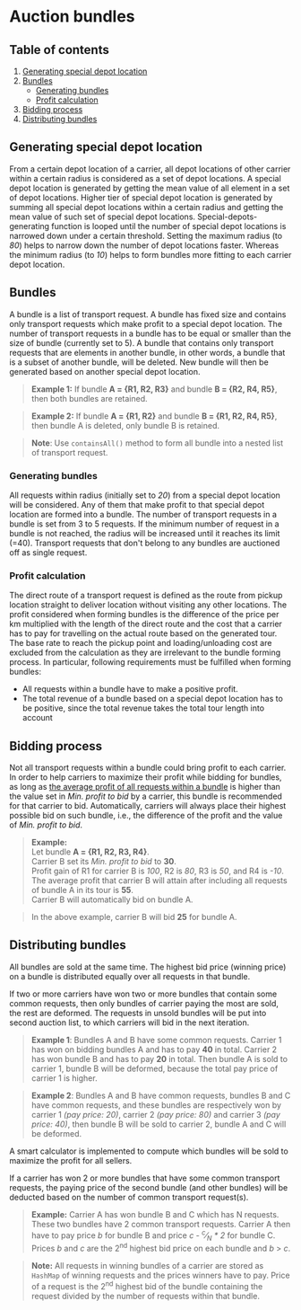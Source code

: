 # Auction bundles

## Table of contents

1. [Generating special depot location](#generating-special-depot-location)
2. [Bundles](#bundles)
   - [Generating bundles](#generating-bundles)
   - [Profit calculation](#profit-calculation)
3. [Bidding process](#bidding-process)
4. [Distributing bundles](#distributing-bundles)

## Generating special depot location

From a certain depot location of a carrier, all depot locations of other carrier within a certain radius is considered
as a set of depot locations. A special depot location is generated by getting the mean value of all element in a set of
depot locations. Higher tier of special depot location is generated by summing all special depot locations within
a certain radius and getting the mean value of such set of special depot locations. Special-depots-generating function
is looped until the number of special depot locations is narrowed down under a certain threshold. Setting the maximum
radius (to _80_) helps to narrow down the number of depot locations faster. Whereas the minimum radius (to _10_) helps to
form bundles more fitting to each carrier depot location.

## Bundles

A bundle is a list of transport request. A bundle has fixed size and contains only transport requests which make profit
to a special depot location. The number of transport requests in a bundle has to be equal or smaller than the size of
bundle (currently set to 5). A bundle that contains only transport requests that are elements in another bundle, in
other words, a bundle that is a subset of another bundle, will be deleted. New bundle will then be generated based
on another special depot location.

> <b>Example 1:</b> If bundle **A = {R1, R2, R3}** and bundle **B = {R2, R4, R5}**, then both bundles are retained.

> <b>Example 2:</b> If bundle **A = {R1, R2}** and bundle **B = {R1, R2, R4, R5}**, then bundle A is deleted,
> only bundle B is retained.

> <b>Note</b>: Use <code>containsAll()</code> method to form all bundle into a nested list of transport request.

### Generating bundles

All requests within radius (initially set to _20_) from a special depot location will be considered. Any of them
that make profit to that special depot location are formed into a bundle. The number of transport requests in a
bundle is set from 3 to 5 requests. If the minimum number of request in a bundle is not reached, the radius will
be increased until it reaches its limit (=40). Transport requests that don't belong to any bundles are auctioned
off as single request.
   
### Profit calculation

The direct route of a transport request is defined as the route from pickup location straight to deliver location
without visiting any other locations. The profit considered when forming bundles is the difference of the price
per km multiplied with the length of the direct route and the cost that a carrier has to pay for travelling
on the actual route based on the generated tour. The base rate to reach the pickup point and loading/unloading cost
are excluded from the calculation as they are irrelevant to the bundle forming process. In particular, following
requirements must be fulfilled when forming bundles:
- All requests within a bundle have to make a positive profit.
- The total revenue of a bundle based on a special depot location has to be positive,
since the total revenue takes the total tour length into account

## Bidding process

Not all transport requests within a bundle could bring profit to each carrier. In order to help carriers to maximize
their profit while bidding for bundles, as long as <ins>the average profit of all requests within a bundle</ins>
is higher than the value set in _Min. profit to bid_ by a carrier, this bundle is recommended for that carrier to bid.
Automatically, carriers will always place their highest possible bid on such bundle, i.e., the difference of
the profit and the value of _Min. profit to bid_. 

> <b>Example:</b> \
Let bundle **A = {R1, R2, R3, R4}**.\
Carrier B set its _Min. profit to bid_ to **30**.\
Profit gain of R1 for carrier B is _100_, R2 is _80_, R3 is _50_, and R4 is _-10_.\
The average profit that carrier B will attain after including all requests of bundle A in its tour is **55**.\
Carrier B will automatically bid on bundle A.

> In the above example, carrier B will bid **25** for bundle A.

## Distributing bundles

All bundles are sold at the same time. The highest bid price (winning price) on a bundle is distributed equally over all
requests in that bundle.

If two or more carriers have won two or more bundles that contain some common requests, then only bundles of carrier
paying the most are sold, the rest are deformed. The requests in unsold bundles will be put into second auction list,
to which carriers will bid in the next iteration.

> <b>Example 1</b>: Bundles A and B have some common requests. Carrier 1 has won on bidding bundles A and
> has to pay **40** in total. Carrier 2 has won bundle B and has to pay **20** in total. Then bundle A is sold to
> carrier 1, bundle B will be deformed, because the total pay price of carrier 1 is higher.

> <b>Example 2</b>: Bundles A and B have common requests, bundles B and C have common requests, 
> and these bundles are respectively won by carrier 1 _(pay price: 20)_, carrier 2 _(pay price: 80)_ and carrier 3 
> _(pay price: 40)_, then bundle B will be sold to carrier 2, bundle A and C will be deformed. 

A smart calculator is implemented to compute which bundles will be sold to maximize the profit for all sellers.

If a carrier has won 2 or more bundles that have some common transport requests, the paying price of the second bundle
(and other bundles) will be deducted based on the number of common transport request(s).

> <b>Example:</b> Carrier A has won bundle B and C which has N requests. These two bundles have 2 common transport requests.
> Carrier A then have to pay price _b_ for bundle B and price _c - <sup>c</sup>&frasl;<sub>N</sub> * 2_ for bundle C. 
> Prices _b_ and _c_ are the 2<sup>nd</sup> highest bid price on each bundle and _b_ > _c_.

> <b>Note:</b> All requests in winning bundles of a carrier are stored as <code>HashMap</code> of winning requests 
and the prices winners have to pay. Price of a request is the 2<sup>nd</sup> highest bid of the bundle containing the request
divided by the number of requests within that bundle.